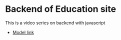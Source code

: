 # Backend of Education site

This is a video series on backend with javascript
- [Model link](https://app.eraser.io/workspace/YtPqZ1VogxGy1jzIDkzj)
